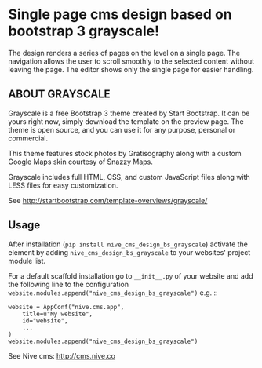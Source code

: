 
# Single page cms design based on bootstrap 3 grayscale!

The design renders a series of pages on the level on a single page. The navigation allows the user to scroll smoothly
to the selected content without leaving the page. The editor shows only the single page for easier handling.

## ABOUT GRAYSCALE

Grayscale is a free Bootstrap 3 theme created by Start Bootstrap. It can be yours right now, simply download the 
template on the preview page. The theme is open source, and you can use it for any purpose, personal or commercial.

This theme features stock photos by Gratisography along with a custom Google Maps skin courtesy of Snazzy Maps.

Grayscale includes full HTML, CSS, and custom JavaScript files along with LESS files for easy customization.

See http://startbootstrap.com/template-overviews/grayscale/

## Usage

After installation (``pip install nive_cms_design_bs_grayscale``) activate the element by
adding ``nive_cms_design_bs_grayscale`` to your websites' project module list.

For a default scaffold installation go to `__init__.py` of your website
and add the following line to the configuration ``website.modules.append("nive_cms_design_bs_grayscale")`` e.g. ::

    website = AppConf("nive.cms.app",
        title=u"My website", 
        id="website",
        ...
    )
    website.modules.append("nive_cms_design_bs_grayscale")
 

See Nive cms: http://cms.nive.co
